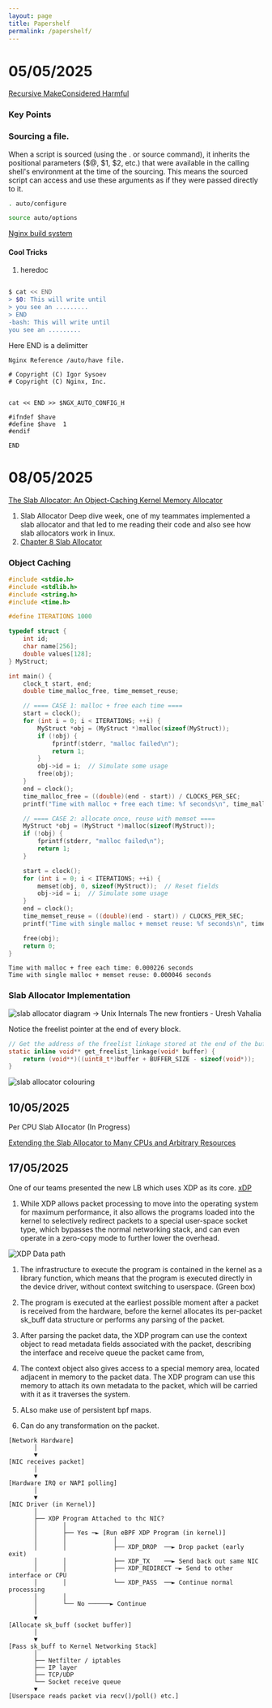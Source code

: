 ```yaml
---
layout: page
title: Papershelf
permalink: /papershelf/
---
```


# 05/05/2025

[Recursive MakeConsidered Harmful](https://www.cse.iitd.ac.in/~sbansal/csp301/auug97.pdf)

### Key Points


### Sourcing a file.

When a script is sourced (using the . or source command), it inherits the positional parameters ($@, $1, $2, etc.) that were available in the calling shell's environment at the time of the sourcing. This means the sourced script can access and use these arguments as if they were passed directly to it. 

```sh
. auto/configure 

source auto/options 
```

[Nginx build system](https://github.com/nginx/nginx/blob/master/auto/configure)

#### Cool Tricks

1. heredoc

```bash

$ cat << END
> $0: This will write until 
> you see an .........
> END
-bash: This will write until
you see an .........
```

Here END is a delimitter



```
Nginx Reference /auto/have file.

# Copyright (C) Igor Sysoev
# Copyright (C) Nginx, Inc.


cat << END >> $NGX_AUTO_CONFIG_H

#ifndef $have
#define $have  1
#endif

END

```

# 08/05/2025

[The Slab Allocator:
 An Object-Caching Kernel Memory Allocator](https://srl.cs.jhu.edu/courses/600.418/SlabAllocator.pdf)

 1. Slab Allocator Deep dive week, one of my teammates implemented a slab allocator and that led to me reading their code 
    and also see how slab allocators work in linux.
1.  [Chapter 8 Slab Allocator](https://www.kernel.org/doc/gorman/html/understand/understand011.html)

### Object Caching

```c
#include <stdio.h>
#include <stdlib.h>
#include <string.h>
#include <time.h>

#define ITERATIONS 1000

typedef struct {
    int id;
    char name[256];
    double values[128];
} MyStruct;

int main() {
    clock_t start, end;
    double time_malloc_free, time_memset_reuse;

    // ==== CASE 1: malloc + free each time ====
    start = clock();
    for (int i = 0; i < ITERATIONS; ++i) {
        MyStruct *obj = (MyStruct *)malloc(sizeof(MyStruct));
        if (!obj) {
            fprintf(stderr, "malloc failed\n");
            return 1;
        }
        obj->id = i;  // Simulate some usage
        free(obj);
    }
    end = clock();
    time_malloc_free = ((double)(end - start)) / CLOCKS_PER_SEC;
    printf("Time with malloc + free each time: %f seconds\n", time_malloc_free);

    // ==== CASE 2: allocate once, reuse with memset ====
    MyStruct *obj = (MyStruct *)malloc(sizeof(MyStruct));
    if (!obj) {
        fprintf(stderr, "malloc failed\n");
        return 1;
    }

    start = clock();
    for (int i = 0; i < ITERATIONS; ++i) {
        memset(obj, 0, sizeof(MyStruct));  // Reset fields
        obj->id = i;  // Simulate some usage
    }
    end = clock();
    time_memset_reuse = ((double)(end - start)) / CLOCKS_PER_SEC;
    printf("Time with single malloc + memset reuse: %f seconds\n", time_memset_reuse);

    free(obj);
    return 0;
}
```

```
Time with malloc + free each time: 0.000226 seconds
Time with single malloc + memset reuse: 0.000046 seconds
```

### Slab Allocator Implementation

![slab allocator diagram](images/slab_allocator_1.png)
-> Unix Internals The new frontiers - Uresh Vahalia

Notice the freelist pointer at the end of every block.
```c
// Get the address of the freelist linkage stored at the end of the buffer
static inline void** get_freelist_linkage(void* buffer) {
    return (void**)((uint8_t*)buffer + BUFFER_SIZE - sizeof(void*));
}
```

![slab allocator colouring](images/slab_allocator_colouring.jpg)


## 10/05/2025

Per CPU Slab Allocator (In Progress)

[Extending the Slab Allocator to Many CPUs and Arbitrary Resources](https://github.com/tpn/pdfs/blob/master/Magazines%20and%20Vmem-%20Extending%20the%20Slab%20Allocator%20to%20Many%20CPUs%20and%20Arbitrary%20Resources.pdf)

## 17/05/2025

One of our teams presented the new LB which uses XDP as its core.
[xDP](https://raw.githubusercontent.com/tohojo/xdp-paper/master/xdp-the-express-data-path.pdf)


1. While XDP allows packet processing to move into the operating
 system for maximum performance, it also allows the programs
 loaded into the kernel to selectively redirect packets to a special
 user-space socket type, which bypasses the normal networking
 stack, and can even operate in a zero-copy mode to further lower
 the overhead.

 ![XDP Data path](images/xdpdatapath.png)

 1. The infrastructure to execute the program is contained in the kernel as a library function,
    which means that the program is executed directly in the device driver, without context
    switching to userspace. (Green box)

 1. The program is executed at the earliest possible moment after a packet is received from
    the hardware, before the kernel allocates its per-packet sk_buff data
    structure or performs any parsing of the packet.

 1. After parsing the packet data, the XDP program can use the
 context object to read metadata fields associated with the packet,
 describing the interface and receive queue the packet came from, 

 1. The context object also gives access to a special memory area,
 located adjacent in memory to the packet data. The XDP program
 can use this memory to attach its own metadata to the packet,
 which will be carried with it as it traverses the system.

 1. ALso make use of persistent bpf maps.
 
 1. Can do any transformation on the packet.

 ```
 [Network Hardware]
        │
        ▼
[NIC receives packet]
        │
        ▼
[Hardware IRQ or NAPI polling]
        │
        ▼
[NIC Driver (in Kernel)]
        │
        ├── XDP Program Attached to thc NIC?
        │       │
        │       ├── Yes ─► [Run eBPF XDP Program (in kernel)]
        │       │             │
        │       │             ├── XDP_DROP  ──► Drop packet (early exit)
        │       │             ├── XDP_TX    ──► Send back out same NIC
        │       │             ├── XDP_REDIRECT ─► Send to other interface or CPU
        │       │             └── XDP_PASS  ──► Continue normal processing
        │       │
        │       └── No ──────► Continue
        │
        ▼
[Allocate sk_buff (socket buffer)]
        │
        ▼
[Pass sk_buff to Kernel Networking Stack]
        │
        ├── Netfilter / iptables
        ├── IP layer
        ├── TCP/UDP
        └── Socket receive queue
        ▼
[Userspace reads packet via recv()/poll() etc.]
 ```